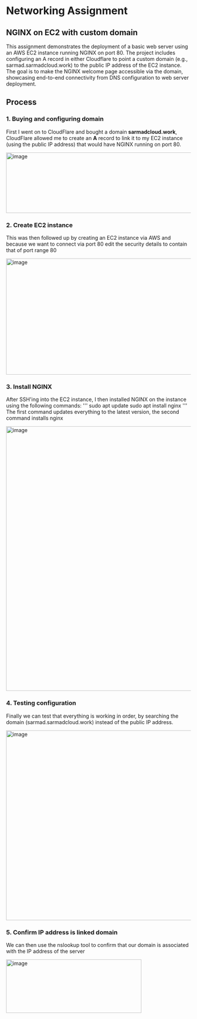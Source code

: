 # Networking Assignment
## NGINX on EC2 with custom domain

This assignment demonstrates the deployment of a basic web server using an AWS EC2 instance running NGINX on port 80. The project includes configuring an A record in either Cloudflare to point a custom domain (e.g., sarmad.sarmadcloud.work) to the public IP address of the EC2 instance. The goal is to make the NGINX welcome page accessible via the domain, showcasing end-to-end connectivity from DNS configuration to web server deployment.

## Process

### 1. Buying and configuring domain
First I went on to CloudFlare and bought a domain **sarmadcloud.work**, CloudFlare allowed me to create an **A** record to link it to my EC2 instance (using the public IP address) that would have NGINX running on port 80.

<img width="1265" height="165" alt="image" src="https://github.com/user-attachments/assets/a7c4f163-1514-427b-b2b3-1576f8f2ab00" />


### 2. Create EC2 instance
This was then followed up by creating an EC2 instance via AWS and because we want to connect via port 80 edit the security details to contain that of port range 80

<img width="1341" height="317" alt="image" src="https://github.com/user-attachments/assets/7410e5d5-1a4c-4ba5-aed0-9995c75e0a49" />


### 3. Install NGINX
After SSH'ing into the EC2 instance, I then installed NGINX on the instance using the following commands:
'''
sudo apt update
sudo apt install nginx
'''
The first command updates everything to the latest version, the second command installs nginx

<img width="994" height="722" alt="image" src="https://github.com/user-attachments/assets/eec5f601-06cb-4c43-92cc-0ca123f7f28c" />

### 4. Testing configuration
Finally we can test that everything is working in order, by searching the domain (sarmad.sarmadcloud.work) instead of the public IP address.

<img width="1306" height="518" alt="image" src="https://github.com/user-attachments/assets/b4486832-a254-4a3b-a344-fffa4e5e523e" />

### 5. Confirm IP address is linked domain
We can then use the nslookup tool to confirm that our domain is associated with the IP address of the server

<img width="369" height="146" alt="image" src="https://github.com/user-attachments/assets/01442dab-3cab-4115-b129-7de32e6f5582" />





